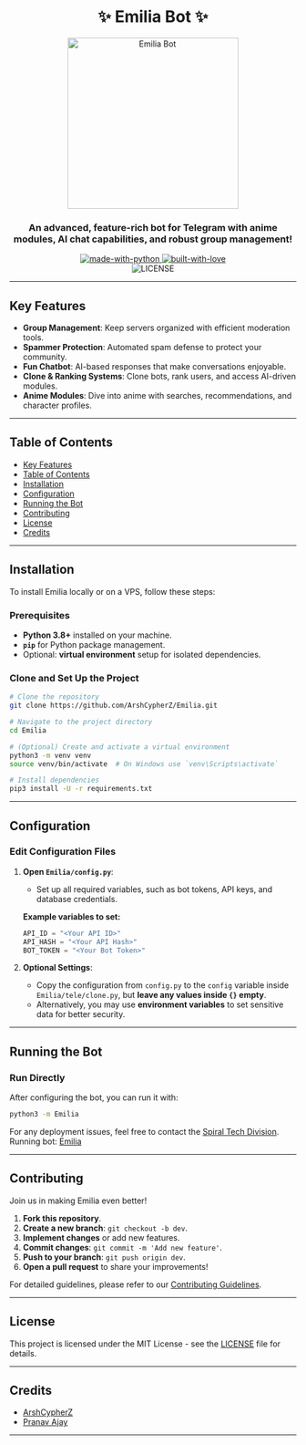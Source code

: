 <h1 align="center"> 
    ✨ Emilia Bot ✨ 
</h1>

<p align="center">
    <img src="https://pic-bstarstatic.akamaized.net/ugc/9e98b6c8872450f3e8b19e0d0aca02deff02981f.jpg" alt="Emilia Bot" width="300"/>
</p>

<h3 align="center"> 
An advanced, feature-rich bot for Telegram with anime modules, AI chat capabilities, and robust group management!
</h3>

<p align="center">
    <a href="https://python.org">
        <img src="http://forthebadge.com/images/badges/made-with-python.svg" alt="made-with-python">
    </a>
    <a href="https://github.com/ArshCypherZ">
        <img src="http://ForTheBadge.com/images/badges/built-with-love.svg" alt="built-with-love">
    </a>
    <br>
    <img src="https://img.shields.io/github/license/ArshCypherZ/Emilia?style=for-the-badge" alt="LICENSE">
</p>

---

## Key Features

- **Group Management**: Keep servers organized with efficient moderation tools.
- **Spammer Protection**: Automated spam defense to protect your community.
- **Fun Chatbot**: AI-based responses that make conversations enjoyable.
- **Clone & Ranking Systems**: Clone bots, rank users, and access AI-driven modules.
- **Anime Modules**: Dive into anime with searches, recommendations, and character profiles.

---

## Table of Contents

- [Key Features](#key-features)
- [Table of Contents](#table-of-contents)
- [Installation](#installation)
- [Configuration](#configuration)
- [Running the Bot](#running-the-bot)
- [Contributing](#contributing)
- [License](#license)
- [Credits](#credits)

---

## Installation

To install Emilia locally or on a VPS, follow these steps:

### Prerequisites

- **Python 3.8+** installed on your machine.
- **`pip`** for Python package management.
- Optional: **virtual environment** setup for isolated dependencies.

### Clone and Set Up the Project

```bash
# Clone the repository
git clone https://github.com/ArshCypherZ/Emilia.git

# Navigate to the project directory
cd Emilia

# (Optional) Create and activate a virtual environment
python3 -m venv venv
source venv/bin/activate  # On Windows use `venv\Scripts\activate`

# Install dependencies
pip3 install -U -r requirements.txt
```

---

## Configuration

### Edit Configuration Files

1. **Open `Emilia/config.py`**:
    - Set up all required variables, such as bot tokens, API keys, and database credentials.
  
    **Example variables to set:**
    ```python
    API_ID = "<Your API ID>"
    API_HASH = "<Your API Hash>"
    BOT_TOKEN = "<Your Bot Token>"
    ```

2. **Optional Settings**:
   - Copy the configuration from `config.py` to the `config` variable inside `Emilia/tele/clone.py`, but **leave any values inside `{}` empty**.
   - Alternatively, you may use **environment variables** to set sensitive data for better security.

---

## Running the Bot

### Run Directly

After configuring the bot, you can run it with:

```bash
python3 -m Emilia
```

For any deployment issues, feel free to contact the [Spiral Tech Division](https://t.me/SpiralTechDivision). Running bot: [Emilia](https://t.me/Elf_Robot)

---

## Contributing

Join us in making Emilia even better!

1. **Fork this repository**.
2. **Create a new branch**: `git checkout -b dev`.
3. **Implement changes** or add new features.
4. **Commit changes**: `git commit -m 'Add new feature'`.
5. **Push to your branch**: `git push origin dev`.
6. **Open a pull request** to share your improvements!

For detailed guidelines, please refer to our [Contributing Guidelines](CONTRIBUTING.md).

---

## License

This project is licensed under the MIT License - see the [LICENSE](LICENSE) file for details.

---

## Credits

- [ArshCypherZ](https://github.com/ArshCypherZ)
- [Pranav Ajay](https://github.com/itspranavajay)

---
